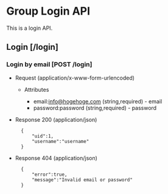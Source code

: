 # Group Login API
This is a login API.

## Login [/login]

### Login by email [POST /login]

+ Request (application/x-www-form-urlencoded)

	+ Attributes

		+ email:info@hogehoge.com (string,required) - email
		+ password:password (string,required) - password

+ Response 200 (application/json)

		{
			"uid":1,
			"username":"username"
		}

+ Response 404 (application/json)

		{
			"error":true,
			"message":"Invalid email or password"
		}
